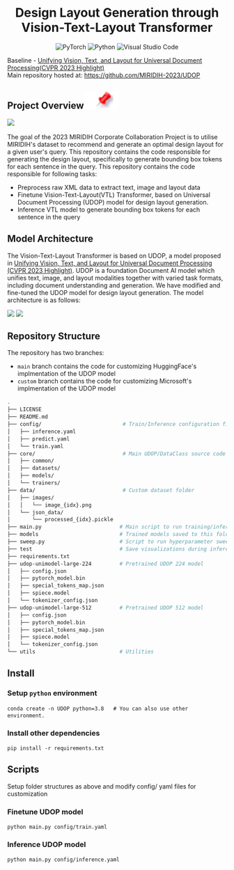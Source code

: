 <div align="center">

# Design Layout Generation through <br> Vision-Text-Layout Transformer

![PyTorch](https://img.shields.io/badge/PyTorch-%23EE4C2C.svg?style=for-the-badge&logo=PyTorch&logoColor=white)
![Python](https://img.shields.io/badge/python-3670A0?style=for-the-badge&logo=python&logoColor=ffdd54)
![Visual Studio Code](https://img.shields.io/badge/Visual%20Studio%20Code-0078d7.svg?style=for-the-badge&logo=visual-studio-code&logoColor=white)

</div>

Baseline - [Unifying Vision, Text, and Layout for Universal Document Processing(CVPR 2023 Highlight)](https://arxiv.org/abs/2212.02623)
<br>
Main repository hosted at: https://github.com/MIRIDIH-2023/UDOP


## Project Overview![](https://raw.githubusercontent.com/aregtech/areg-sdk/master/docs/img/pin.svg)

<img src="https://github.com/miridi-sanhak/UDOP/assets/96368116/c7c2a63f-ba1b-43e3-ba4d-9d20cd91147b">

The goal of the 2023 MIRIDIH Corporate Collaboration Project is to utilise MIRIDIH's dataset to recommend and generate an optimal design layout for a given user's query. This repository contains the code responsible for generating the design layout, specifically to generate bounding box tokens for each sentence in the query. This repository contains the code responsible for following tasks:
- Preprocess raw XML data to extract text, image and layout data
- Finetune Vision-Text-Layout(VTL) Transformer, based on Universal Document Processing (UDOP) model for design layout generation.
- Inference VTL model to generate bounding box tokens for each sentence in the query


## Model Architecture
The Vision-Text-Layout Transformer is based on UDOP, a model proposed in [Unifying Vision, Text, and Layout for Universal Document Processing (CVPR 2023 Highlight)](https://arxiv.org/abs/2212.02623). UDOP is a foundation Document AI model which unifies text, image, and layout modalities together with varied task formats, including document understanding and generation.
We have modified and fine-tuned the UDOP model for design layout generation. The model architecture is as follows:

<img src="https://github.com/miridi-sanhak/UDOP/assets/96368116/337c8acc-ab63-48d5-9aa6-ae6901dd93cf">

<img src="https://github.com/miridi-sanhak/UDOP/assets/96368116/5ec3149a-83bc-467f-9a62-b997ece85696">





## Repository Structure
The repository has two branches:
- `main` branch contains the code for customizing HuggingFace's implmentation of the UDOP model
- `custom` branch contains the code for customizing Microsoft's implmentation of the UDOP model


``` bash
.
├── LICENSE
├── README.md
├── config/                          # Train/Inference configuration files
│   ├── inference.yaml
│   ├── predict.yaml
│   └── train.yaml
├── core/                            # Main UDOP/DataClass source code
│   ├── common/
│   ├── datasets/
│   ├── models/
│   └── trainers/
├── data/                            # Custom dataset folder
│   ├── images/
│   │   └── image_{idx}.png
│   └── json_data/
│       └── processed_{idx}.pickle
├── main.py                         # Main script to run training/inference
├── models                          # Trained models saved to this folder
├── sweep.py                        # Script to run hyperparameter sweep
├── test                            # Save visualizations during inference
├── requirements.txt
├── udop-unimodel-large-224         # Pretrained UDOP 224 model
│   ├── config.json
│   ├── pytorch_model.bin
│   ├── special_tokens_map.json
│   ├── spiece.model
│   └── tokenizer_config.json
├── udop-unimodel-large-512         # Pretrained UDOP 512 model
│   ├── config.json
│   ├── pytorch_model.bin
│   ├── special_tokens_map.json
│   ├── spiece.model
│   └── tokenizer_config.json
└── utils                           # Utilities
```

## Install
### Setup `python` environment
```
conda create -n UDOP python=3.8   # You can also use other environment.
```
### Install other dependencies
```
pip install -r requirements.txt
```



## Scripts
Setup folder structures as above and modify config/ yaml files for customization

### Finetune UDOP model
```
python main.py config/train.yaml
```

### Inference UDOP model
```
python main.py config/inference.yaml
```
